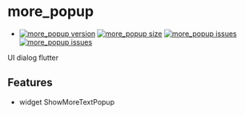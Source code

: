 # more_popup
* [![more_popup version](https://img.shields.io/pub/v/more_popup?label=more_popup)](https://pub.dev/packages/more_popup)
[![more_popup size](https://img.shields.io/github/repo-size/ho-doan/more_popup)](https://github.com/ho-doan/more_popup)
[![more_popup issues](https://img.shields.io/github/issues/ho-doan/more_popup)](https://github.com/ho-doan/more_popup)
[![more_popup issues](https://img.shields.io/pub/likes/more_popup)](https://github.com/ho-doan/more_popup)

UI dialog flutter

## Features

* widget ShowMoreTextPopup